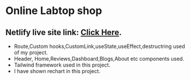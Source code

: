 # Online Labtop shop
## Netlify live site link: [Click Here](https://github.com/facebook/create-react-app).
* Route,Custom hooks,CustomLink,useState,useEffect,destructring used of my project.
* Header, Home,Reviews,Dashboard,Blogs,About etc components used.
* Tailwind framework used in this project.
* I have shown rechart in this project.